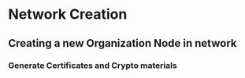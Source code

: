# Network Creation

## Creating a new Organization Node in network  

### Generate Certificates and Crypto materials


